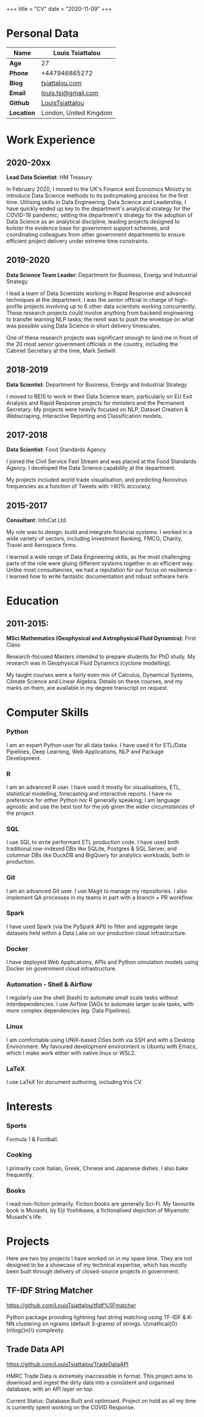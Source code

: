 +++
title = "CV"
date = "2020-11-09"
+++

# Personal Data

| **Name**     | Louis Tsiattalou                                      |
|--------------|-------------------------------------------------------|
| **Age**      | 27                                                    |
| **Phone**    | +447946865272                                         |
| **Blog**     | [tsiattalou.com](https://tsiattalou.com)              |
| **Email**    | [louis.tsi@gmail.com](mailto:louis.tsi@gmail.com)     |
| **Github**   | [LouisTsiattalou](https://github.com/LouisTsiattalou) |
| **Location** | London, United Kingdom                                |


# Work Experience

## 2020-20xx

**Lead Data Scientist**: HM Treasury

In February 2020, I moved to the UK's Finance and Economics Ministry to
introduce Data Science methods to its policymaking process for the first time.
Utilising skills in Data Engineering, Data Science and Leadership, I have
quickly ended up key to the department's analytical strategy for the COVID-19
pandemic; setting the department's strategy for the adoption of Data Science as
an analytical discipline, leading projects designed to bolster the evidence base
for government support schemes, and coordinating colleagues from other
government departments to ensure efficient project delivery under extreme time
constraints.

## 2019-2020

**Data Science Team Leader**: Department for Business, Energy and Industrial Strategy

I lead a team of Data Scientists working in Rapid Response and advanced
techniques at the department. I was the senior official in charge of
high-profile projects involving up to 6 other data scientists working
concurrently. These research projects could involve anything from backend
engineering to transfer learning NLP tasks; the remit was to push the envelope
on what was possible using Data Science in short delivery timescales.

One of these research projects was significant enough to land me in front of the
20 most senior government officials in the country, including the Cabinet
Secretary at the time, Mark Sedwill.

## 2018-2019

**Data Scientist**: Department for Business, Energy and Industrial Strategy

I moved to BEIS to work in their Data Science team, particularly on EU Exit
Analysis and Rapid Response projects for ministers and the Permanent
Secretary. My projects were heavily focused on NLP, Dataset Creation &
Webscraping, Interactive Reporting and Classification models.

## 2017-2018

**Data Scientist**: Food Standards Agency

I joined the Civil Service Fast Stream and was placed at the Food Standards
Agency. I developed the Data Science capability at the department.

My projects included world trade visualisation, and predicting Norovirus
frequencies as a function of Tweets with >80% accuracy.

## 2015-2017

**Consultant**: InfoCat Ltd.

My role was to design, build and integrate financial systems. I worked in a wide
variety of sectors, including Investment Banking, FMCG, Charity, Travel and
Aerospace firms.

I learned a wide range of Data Engineering skills, as the most challenging parts
of the role were gluing different systems together in an efficient way. Unlike
most consultancies, we had a reputation for our focus on resilience - I learned
how to write fantastic documentation and robust software here.


# Education

## 2011-2015:

**MSci Mathematics (Geophysical and Astrophysical Fluid Dynamics)**: First Class

Research-focused Masters intended to prepare students for PhD study. My research
was in Geophysical Fluid Dynamics (cyclone modelling).

My taught courses were a fairly even mix of Calculus, Dynamical Systems, Climate
Science and Linear Algebra. Details on these courses, and my marks on them, are
available in my degree transcript on request.


# Computer Skills

### Python 

I am an expert Python user for all data tasks. I have used it for ETL/Data
Pipelines, Deep Learning, Web Applications, NLP and Package Development.

### R

I am an advanced R user. I have used it mostly for visualisations, ETL,
statistical modelling, forecasting and interactive reports. I have no preference
for either Python nor R generally speaking; I am language agnostic and use the
best tool for the job given the wider circumstances of the project.

### SQL

I use SQL to write performant ETL production code. I have used both traditional
row-indexed DBs like SQLite, Postgres & SQL Server, and columnar DBs like DuckDB
and BigQuery for analytics workloads, both in production.

### Git

I am an advanced Git user. I use Magit to manage my repositories. I also
implement QA processes in my teams in part with a branch + PR workflow.

### Spark

I have used Spark (via the PySpark API) to filter and aggregate large datasets
held within a Data Lake on our production cloud infrastructure.

### Docker

I have deployed Web Applications, APIs and Python simulation models using Docker on
government cloud infrastructure.

### Automation - Shell & Airflow

I regularly use the shell (bash) to automate small scale tasks without
interdependencies. I use Airflow DAGs to automate larger scale tasks, with more
complex dependencies (eg: Data Pipelines). 

### Linux

I am comfortable using UNIX-based OSes both via SSH and with a Desktop
Environment. My favoured development environment is Ubuntu with Emacs, which I
make work either with native linux or WSL2.

### LaTeX

I use LaTeX for document authoring, including this CV.


# Interests

### Sports

Formula 1 & Football.

### Cooking

I primarily cook Italian, Greek, Chinese and Japanese dishes. I also bake
frequently.

### Books

I read non-fiction primarily. Fiction books are generally Sci-Fi. My favourite
book is Musashi, by Eiji Yoshikawa, a fictionalised depiction of Miyamoto
Musashi's life.


# Projects

Here are two toy projects I have worked on in my spare time. They are not
designed to be a showcase of my technical expertise, which has mostly been built
through delivery of closed-source projects in government.

## TF-IDF String Matcher

<https://github.com/LouisTsiattalou/tfidf%5Fmatcher>

Python package providing lightning fast string matching using TF-IDF & K-NN
clustering on ngrams (default 3-grams) of strings. \\(\mathcal{O}(n\log{}n)\\)
complexity.

## Trade Data API

<https://github.com/LouisTsiattalou/TradeDataAPI>

HMRC Trade Data is extremely inaccessible in format. This project aims to
download and ingest the dirty data into a consistent and organised database,
with an API layer on top.

Current Status: Database Built and optimised. Project on hold as all my time is
currently spent working on the COVID Response.
